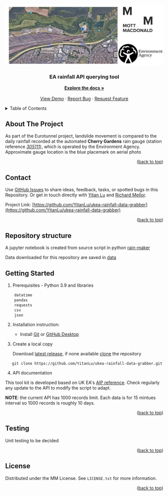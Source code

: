 <!-- INSTRUCTIONS

*** The template is using markdown "reference style" links for readability.
*** Reference links are enclosed in brackets [ ].

To modify this Template README for your project follow these steps:
1. Do a search and replace `repo_name` with your repository name.
2. Update `thumbnail.png` image located in the root directory to represent your project.
3. Replace or remove content not relevant to your project.
5. Commit changes once you finish updating README.
-->

<!-- PROJECT LOGO -->

<br />
<div align="center">
  <a href="https://github.com/mottmacdonaldglobal/repo_name">
    <img src="caption.JPG" alt="Logo" >
  </a>

<h3 align="center">EA rainfall API querying tool</h3>

  <p align="center">
    <a href="https://github.com/mottmacdonaldglobal/repo_name"><strong>Explore the docs »</strong></a>
    <br />
    <br />
    <a href="https://github.com/mottmacdonaldglobal/repo_name">View Demo</a>
    ·
    <a href="https://github.com/mottmacdonaldglobal/repo_name/issues">Report Bug</a>
    ·
    <a href="https://github.com/mottmacdonaldglobal/repo_name/issues">Request Feature</a>
  </p>
</div>

<!-- TABLE OF CONTENTS -->
<details>
  <summary>Table of Contents</summary>
  <ol>
    <li><a href="#about-the-project">About The Project</a></li>
    <li><a href="#contact">Contact</a></li>
    <li>
      <a href="#getting-started">Getting Started</a>
    </li>
    <li><a href="#usage">Usage</a></li>
    <li><a href="#license">License</a></li>
  </ol>
</details>

<!-- ABOUT THE PROJECT -->
## About The Project

As part of the Eurotunnel project, landslide movement is compared to the daily rainfall recorded at the automated __Cherry Gardens__ rain gauge (station reference [_305111_](https://environment.data.gov.uk/flood-monitoring/id/stations/305111.html)), which is operated by the Environment Agency. Approximate gauge location is the blue placemark on aerial photo

<p align="right">(<a href="#top">back to top</a>)</p>

<!-- CONTACT -->
## Contact

Use [GitHub Issues](https://github.com/mottmacdonaldglobal/repo_name/issues) to share ideas, feedback, tasks, or spotted bugs in this Repository.
Or get in touch directly with [Yitan Lu](mailto:yitan.lu@mottmac.com) and [Richard Mellor](mailto:Richard.Mellor@mottmac.com).

Project Link: [https://github.com/YitanLu/ukea-rainfall-data-grabber](https://github.com/YitanLu/ukea-rainfall-data-grabber)

<p align="right">(<a href="#top">back to top</a>)</p>

<!-- GETTING STARTED -->

## Repository structure

A jupyter notebook is created from source script in python [rain-maker](https://github.com/YitanLu/ukea-rainfall-data-grabber/rain-maker.py)

Data downloaded for this repository are saved in [data](https://github.com/YitanLu/ukea-rainfall-data-grabber/data)

## Getting Started

<!-- Add instructions specific to your project here. -->

1. Prerequisites - Python 3.9 and libraries

```
    datatime
    pandas
    requests
    csv
    json
```

2. Installation instruction:

    - Install [Git](https://git-scm.com/downloads) or [GitHub Desktop](https://desktop.github.com/)


3. Create a local copy

   Download [latest release](https://docs.github.com/en/repositories/releasing-projects-on-github/viewing-your-repositorys-releases-and-tags#viewing-releases), if none available [clone](https://docs.github.com/en/repositories/creating-and-managing-repositories/cloning-a-repository) the repository

 ```
    git clone https://github.com/YitanLu/ukea-rainfall-data-grabber.git
 ```

 4. API documentation

This tool kit is developed based on UK EA's [AIP reference](https://environment.data.gov.uk/flood-monitoring/doc/rainfall). Check regularly any update to the API to modify the script to adapt.

**NOTE**: the current API has 1000 records limit. Each data is for 15 mintues interval so 1000 records is roughly 10 days. 

<p align="right">(<a href="#top">back to top</a>)</p>

<!-- Testing -->
## Testing
Unit testing to be decided


<p align="right">(<a href="#top">back to top</a>)</p>

<!-- LICENSE -->
## License

Distributed under the MM License. See `LICENSE.txt` for more information.

<p align="right">(<a href="#top">back to top</a>)</p>
